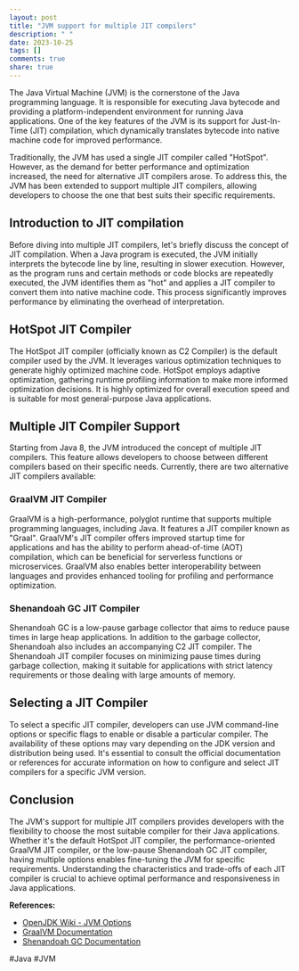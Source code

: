 ```yaml
---
layout: post
title: "JVM support for multiple JIT compilers"
description: " "
date: 2023-10-25
tags: []
comments: true
share: true
---
```


The Java Virtual Machine (JVM) is the cornerstone of the Java programming language. It is responsible for executing Java bytecode and providing a platform-independent environment for running Java applications. One of the key features of the JVM is its support for Just-In-Time (JIT) compilation, which dynamically translates bytecode into native machine code for improved performance.

Traditionally, the JVM has used a single JIT compiler called "HotSpot". However, as the demand for better performance and optimization increased, the need for alternative JIT compilers arose. To address this, the JVM has been extended to support multiple JIT compilers, allowing developers to choose the one that best suits their specific requirements.

## Introduction to JIT compilation

Before diving into multiple JIT compilers, let's briefly discuss the concept of JIT compilation. When a Java program is executed, the JVM initially interprets the bytecode line by line, resulting in slower execution. However, as the program runs and certain methods or code blocks are repeatedly executed, the JVM identifies them as "hot" and applies a JIT compiler to convert them into native machine code. This process significantly improves performance by eliminating the overhead of interpretation.

## HotSpot JIT Compiler

The HotSpot JIT compiler (officially known as C2 Compiler) is the default compiler used by the JVM. It leverages various optimization techniques to generate highly optimized machine code. HotSpot employs adaptive optimization, gathering runtime profiling information to make more informed optimization decisions. It is highly optimized for overall execution speed and is suitable for most general-purpose Java applications.

## Multiple JIT Compiler Support

Starting from Java 8, the JVM introduced the concept of multiple JIT compilers. This feature allows developers to choose between different compilers based on their specific needs. Currently, there are two alternative JIT compilers available:

### GraalVM JIT Compiler

GraalVM is a high-performance, polyglot runtime that supports multiple programming languages, including Java. It features a JIT compiler known as "Graal". GraalVM's JIT compiler offers improved startup time for applications and has the ability to perform ahead-of-time (AOT) compilation, which can be beneficial for serverless functions or microservices. GraalVM also enables better interoperability between languages and provides enhanced tooling for profiling and performance optimization.

### Shenandoah GC JIT Compiler

Shenandoah GC is a low-pause garbage collector that aims to reduce pause times in large heap applications. In addition to the garbage collector, Shenandoah also includes an accompanying C2 JIT compiler. The Shenandoah JIT compiler focuses on minimizing pause times during garbage collection, making it suitable for applications with strict latency requirements or those dealing with large amounts of memory.

## Selecting a JIT Compiler

To select a specific JIT compiler, developers can use JVM command-line options or specific flags to enable or disable a particular compiler. The availability of these options may vary depending on the JDK version and distribution being used. It's essential to consult the official documentation or references for accurate information on how to configure and select JIT compilers for a specific JVM version.

## Conclusion

The JVM's support for multiple JIT compilers provides developers with the flexibility to choose the most suitable compiler for their Java applications. Whether it's the default HotSpot JIT compiler, the performance-oriented GraalVM JIT compiler, or the low-pause Shenandoah GC JIT compiler, having multiple options enables fine-tuning the JVM for specific requirements. Understanding the characteristics and trade-offs of each JIT compiler is crucial to achieve optimal performance and responsiveness in Java applications.

**References:**

- [OpenJDK Wiki - JVM Options](https://wiki.openjdk.java.net/display/HotSpot/Options)
- [GraalVM Documentation](https://www.graalvm.org/documentation/)
- [Shenandoah GC Documentation](https://wiki.openjdk.java.net/display/Shenandoah/Main) 

#Java #JVM